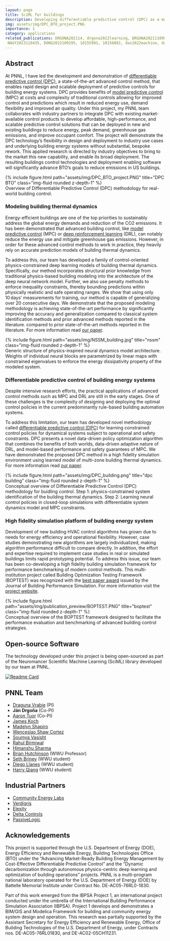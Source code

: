 ```yaml
---
layout: page
title: SciML for buildings
description: Developing differentiable predictive control (DPC) as a market-ready technology for energy-efficient building control.
img: assets/img/DPC_BTO_project.PNG
importance: 1
category: applications
related_publications: DRGONA202114, drgona2022learning, DRGONA2021110992, DRGONA202280, DrgonaDSCC2020, DRGONA2020190,
 NAGY2023110435, DONG2022109195, 10155901, 10156081, das2022machine, das2022machine, Blum2021, bs2021_30806
---
```



## Abstract 
At PNNL, I have led the development and demonstration of 
[differentiable predictive control (DPC)](https://www.sciencedirect.com/science/article/pii/S0959152422000981), a state-of-the-art advanced control method,
that enables rapid design and scalable deployment of predictive controls for
building energy systems. DPC provides benefits of 
[model predictive control](https://en.wikipedia.org/wiki/Model_predictive_control) 
(MPC) at costs and complexity
of traditional controls allowing for improved control and predictions which result in reduced energy use,
demand flexibility and improved air quality. 
Under this project, my PNNL team collaborates with industry partners to integrate
DPC with existing market-available control products to develop affordable, high-performance, and scalable
predictive control solutions that can be deployed in new and existing buildings to reduce energy, peak demand,
greenhouse gas emissions, and improve occupant comfort. The project will demonstrate the DPC
technology’s flexibility in design and deployment to industry use cases and underlying building energy
systems without substantial, bespoke rework. This applied research is directed by industry objectives to bring to the
market this new capability, and enable its broad deployment. The resulting buildings control technologies and
deployment enabling software will significantly advance BTO’s goals to reduce emissions in US buildings.


<div class="row">
    <div class="col-sm mt-3 mt-md-0">
        {% include figure.html path="assets/img/DPC_BTO_project.PNG" title="DPC BTO" class="img-fluid rounded z-depth-1" %}
    </div>
</div>
<div class="caption">
    Overview of Differentiable Predictive Control (DPC) methodology for real-world building control.
</div>



### Modeling building thermal dynamics

Energy-efficient buildings are one of the top priorities to sustainably address the global energy demands and reduction 
of the CO2 emissions. It has been demonstrated that advanced building control, 
like [model predictive control](https://en.wikipedia.org/wiki/Model_predictive_control) (MPC) 
or [deep reinforcement learning](https://en.wikipedia.org/wiki/Deep_reinforcement_learning) (DRL), 
can notably reduce the energy use and mitigate greenhouse gas emissions. 
However, in order for these advanced control methods to work in practice, they heavily rely on accurate 
prediction models of building thermal dynamics.

To address this, our team has developed a family of control-oriented 
physics-constrained deep learning models of building thermal dynamics. 
Specifically, our method incorporates structural prior knowledge from traditional physics-based building modeling 
into the architecture of the deep neural network model. Further, we also use penalty methods to enforce 
inequality constraints, thereby bounding predictions within physically realistic and safe operating ranges. 
We show that using only 10 days’ measurements for training, our method is capable of generalizing over 
20 consecutive days. We demonstrate that the proposed modeling methodology is achieving state-of-the-art 
performance by significantly improving the accuracy and generalization compared to classical system identification 
methods and prior advanced methods reported in the literature. compared to prior state-of-the-art 
methods reported in the literature.
For more information read [our paper](https://www.sciencedirect.com/science/article/pii/S0378778821002760).

<div class="row">
    <div class="col-sm mt-3 mt-md-0">
        {% include figure.html path="assets/img/NSSM_building.jpg" title="nssm" class="img-fluid rounded z-depth-1" %}
    </div>
</div>
<div class="caption">
    Generic structure of physics-inspired neural dynamics model architecture. Weights of individual neural blocks 
 are parametrized by linear maps with constrained eigenvalues to enforce the energy dissipativity property of the modeled system.
</div>



### Differentiable predictive control of building energy systems

Despite intensive research efforts, the practical applications 
of advanced control methods such as MPC and DRL are still in the early stages. 
One of these challenges is the complexity of designing and deploying the optimal control policies 
in the current predominantly rule-based building automation systems.

To address this limitation, our team has developed novel methodology 
called [differentiable predictive control (DPC)](https://www.sciencedirect.com/science/article/pii/S0959152422000981) 
for learning constrained control 
policies for dynamical systems subject to operational and safety constraints.
DPC presents a novel data-driven policy optimization algorithm that combines the benefits of 
both worlds, data-driven adaptive nature of DRL, and model-based performance and safety guarantees of MPC.
We have demonstrated the proposed DPC method in a high fidelity simulation environment 
using learned model of multi-zone building thermal dynamics.
For more information read [our paper](https://www.sciencedirect.com/science/article/pii/S2405896321012933).


<div class="row">
    <div class="col-sm mt-3 mt-md-0">
        {% include figure.html path="assets/img/DPC_building.png" title="dpc building" class="img-fluid rounded z-depth-1" %}
    </div>
</div>
<div class="caption">
   Conceptual overview of Differentiable Predictive Control (DPC) methodology for buidling control. 
Step 1: physics-constrained system identification of the building thermal dynamics.  
Step 2: Learning neural control policies in closed-loop simulations with differentiable system dynamics model and MPC constraints.
</div>



### High fidelity simulation platform of building energy system

Development of new building HVAC control algorithms has grown due to needs for energy efficiency and operational flexibility. 
However, case studies demonstrating new algorithms are largely individualized, making algorithm performance difficult 
to compare directly. In addition, the effort and expertise required to implement case studies in real or simulated buildings 
limits rapid prototyping potential. 
To address this issue, our team has been co-developing a high fidelity building simulation framework for performance benchmarking
of modern control methods. This multi-institution project called  Building Optimization Testing Framework (BOPTEST)
was recognized with the [best paper award](https://www.tandfonline.com/doi/full/10.1080/19401493.2021.1986574)
issued by the Journal of Building Performance Simulation.
For more information visit the [project website](https://ibpsa.github.io/project1-boptest/).

<div class="row">
    <div class="col-sm mt-3 mt-md-0">
        {% include figure.html path="assets/img/publication_preview/BOPTEST.PNG" title="boptest" class="img-fluid rounded z-depth-1" %}
    </div>
</div>
<div class="caption">
Conceptual overview of the BOPTEST framework designed to facilitate the performance evaluation and benchmarking 
of advanced building control strategies.
</div>



## Open-source Software 

The technology developed under this project is being open-sourced 
as part of the Neuromancer Scientific Machine Learning (SciML) library developed by our team at PNNL.

[![Readme Card](https://github-readme-stats.vercel.app/api/pin/?username=pnnl&repo=neuromancer)](https://github.com/pnnl/neuromancer)


## PNNL Team
- [Draguna Vrabie](https://www.pnnl.gov/people/draguna-vrabie-phd) (PI)
- **Ján Drgoňa** (Co-PI)
- [Aaron Tuor](https://www.linkedin.com/in/aarontuor/) (Co-PI)
- [James Koch](https://www.linkedin.com/in/james-koch-5285a87a/)
- [Madelyn Shapiro](https://www.linkedin.com/in/m-shapiro/)
- [Wenceslao Shaw Cortez](https://shawcortez.wordpress.com/)
- [Soumya Vasisht](https://www.linkedin.com/in/m-shapiro/)
- [Rahul Birmiwal](https://www.linkedin.com/in/rahul-birmiwal009/)
- [Himanshu Sharma](https://www.linkedin.com/in/hsharma2328/)
- [Brian Hutchinson](https://www.linkedin.com/in/brian-hutchinson-7a8b0857/) (WWU Professor)
- [Seth Briney](https://www.linkedin.com/in/sethlbriney/) (WWU student)
- [Diego Llanes](https://www.linkedin.com/in/diego-llanes-ai/) (WWU student)
- [Harry Qiang](https://www.linkedin.com/in/harry-qiang-23417151/) (WWU student)


## Industrial Partners
- [Community Energy Labs](https://communityenergylabs.com/)
- [Verdigris](https://verdigris.co/)
- [Elexity](https://www.elexity.io/)
- [Delta Controls](https://deltacontrols.com/)
- [PassiveLogic](https://passivelogic.com/)


## Acknowledgements
This project is supported through the U.S. Department of Energy (DOE),
Energy Efficiency and Renewable Energy, Building Technologies Office (BTO) under the 
“Advancing Market-Ready Building Energy Management by Cost-Effective Differentiable Predictive Control” 
and the “Dynamic decarbonization through autonomous physics-centric deep learning and optimization of building operations” projects. 
 PNNL is a multi-program national laboratory operated for the U.S. Department of Energy (DOE) 
by Battelle Memorial Institute under Contract No. DE-AC05-76RL0-1830.

Part of this work emerged from the IBPSA Project 1, an international project conducted under the umbrella 
of the International Building Performance Simulation Association (IBPSA). 
Project 1 develops and demonstrates a BIM/GIS and Modelica Framework for building and 
community energy system design and operation. This research was partially supported by 
the Assistant Secretary for Energy Efficiency and Renewable Energy, Office of Building Technologies of the U.S. 
Department of Energy, under Contracts nos. DE-AC05-76RL01830, and DE-AC02-05CH11231.


